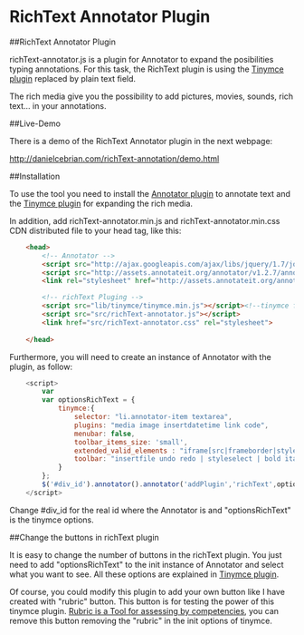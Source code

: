 RichText Annotator Plugin
==================
##RichText Annotator Plugin

richText-annotator.js is a plugin for Annotator to expand the posibilities typing annotations. For this task, the RichText plugin is using the [Tinymce plugin](http://www.tinymce.com/) replaced by plain text field.

The rich media give you the possibility to add pictures, movies, sounds, rich text... in your annotations.

##Live-Demo

There is a demo of the RichText Annotator plugin in the next webpage:

http://danielcebrian.com/richText-annotation/demo.html

##Installation

To use the tool you need to install the [Annotator plugin](https://github.com/okfn/annotator/) to annotate text and the [Tinymce plugin](http://www.tinymce.com/) for expanding the rich media.

In addition, add richText-annotator.min.js and richText-annotator.min.css CDN distributed file to your head tag, like this:

```html
	<head>
		<!-- Annotator -->
		<script src="http://ajax.googleapis.com/ajax/libs/jquery/1.7/jquery.min.js"></script>
		<script src="http://assets.annotateit.org/annotator/v1.2.7/annotator-full.min.js"></script>
		<link rel="stylesheet" href="http://assets.annotateit.org/annotator/v1.2.7/annotator.min.css">

		<!-- richText Pluging -->
		<script src="lib/tinymce/tinymce.min.js"></script><!--tinymce for richText-->
		<script src="src/richText-annotator.js"></script>
		<link href="src/richText-annotator.css" rel="stylesheet">
	
	</head>
```

Furthermore, you will need to create an instance of Annotator with the plugin, as follow:

```js
	<script>
		var 
    	var optionsRichText = {
    		tinymce:{
				selector: "li.annotator-item textarea",
				plugins: "media image insertdatetime link code",
				menubar: false,
				toolbar_items_size: 'small',
				extended_valid_elements : "iframe[src|frameborder|style|scrolling|class|width|height|name|align|id]",
				toolbar: "insertfile undo redo | styleselect | bold italic | alignleft aligncenter alignright alignjustify | bullist numlist outdent indent | link image media rubric | code ",
    		}
		};
    	$('#div_id').annotator().annotator('addPlugin','richText',optionsRichText);
    </script>
```

Change #div_id for the real id where the Annotator is and "optionsRichText" is the tinymce options.

##Change the buttons in richText plugin

It is easy to change the number of buttons in the richText plugin. You just need to add "optionsRichText" to the init instance of Annotator and select what you want to see. All these options are explained in [Tinymce plugin](http://www.tinymce.com/).

Of course, you could modify this plugin to add your own button like I have created with "rubric" button. This button is for testing the power of this tinymce plugin. [Rubric is a Tool for assessing by competencies](https://gteavirtual.org/rubric/), you can remove this button removing the "rubric" in the init options of tinymce.

